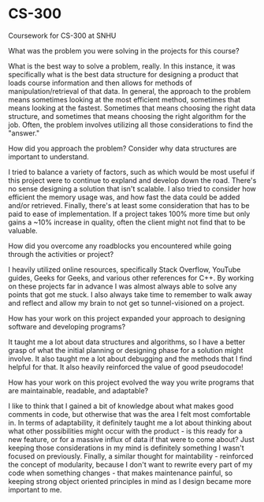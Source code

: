 # CS-300
Coursework for CS-300 at SNHU

What was the problem you were solving in the projects for this course?

What is the best way to solve a problem, really.  In this instance, it was specifically what is the best data structure for designing a product that loads course information and then allows for methods of manipulation/retrieval of that data.  In general, the approach to the problem means sometimes looking at the most efficient method, sometimes that means looking at the fastest.  Sometimes that means choosing the right data structure, and sometimes that means choosing the right algorithm for the job.  Often, the problem involves utilizing all those considerations to find the "answer."

How did you approach the problem? Consider why data structures are important to understand.

I tried to balance a variety of factors, such as which would be most useful if this project were to continue to expland and develop down the road.  There's no sense designing a solution that isn't scalable.  I also tried to consider how efficient the memory usage was, and how fast the data could be added and/or retrieved.  Finally, there's at least some consideration that has to be paid to ease of implementation.  If a project takes 100% more time but only gains a ~10% increase in quality, often the client might not find that to be valuable.

How did you overcome any roadblocks you encountered while going through the activities or project?

I heavily utilized online resources, specifically Stack Overflow, YouTube guides, Geeks for Geeks, and various other references for C++.  By working on these projects far in advance I was almost always able to solve any points that got me stuck.  I also always take time to remember to walk away and reflect and allow my brain to not get so tunnel-visioned on a project.

How has your work on this project expanded your approach to designing software and developing programs?

It taught me a lot about data structures and algorithms, so I have a better grasp of what the initial planning or designing phase for a solution might involve.  It also taught me a lot about debugging and the methods that I find helpful for that.  It also heavily reinforced the value of good pseudocode!

How has your work on this project evolved the way you write programs that are maintainable, readable, and adaptable?

I like to think that I gained a bit of knowledge about what makes good comments in code, but otherwise that was the area I felt most comfortable in.  In terms of adaptability, it definitely taught me a lot about thinking about what other possibilities might occur with the product - is this ready for a new feature, or for a massive influx of data if that were to come about?  Just keeping those considerations in my mind is definitely something I wasn't focused on previously.  Finally, a similar thought for maintability - reinforced the concept of modularity, because I don't want to rewrite every part of my code when something changes - that makes maintenance painful, so keeping strong object oriented principles in mind as I design became more important to me.
